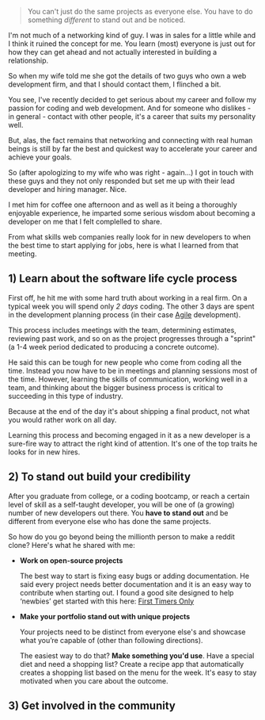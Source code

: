> You can't just do the same projects as everyone else. You have to do something *different* to stand out and be noticed.

I'm not much of a networking kind of guy. I was in sales for a little while and I think it ruined the concept for me. You learn (most) everyone is just out for how they can get ahead and not actually interested in building a relationship.

So when my wife told me she got the details of two guys who own a web development firm, and that I should contact them, I flinched a bit. 

You see, I've recently decided to get serious about my career and follow my passion for coding and web development. And for someone who dislikes - in general - contact with other people, it's a career that suits my personality well.

But, alas, the fact remains that networking and connecting with real human beings is still by far the best and quickest way to accelerate your career and achieve your goals. 

So (after apologizing to my wife who was right - again...) I got in touch with these guys and they not only responded but set me up with their lead developer and hiring manager. Nice.

I met him for coffee one afternoon and as well as it being a thoroughly enjoyable experience, he imparted some serious wisdom about becoming a developer on me that I felt complelled to share.

From what skills web companies really look for in new developers to when the best time to start applying for jobs, here is what I learned from that meeting.

## 1) Learn about the software life cycle process

First off, he hit me with some hard truth about working in a real firm. On a typical week you will spend only *2 days* coding. The other 3 days are spent in the development planning process (in their case [Agile](https://en.wikipedia.org/wiki/Agile_software_development) development). 

This process includes meetings with the team, determining estimates, reviewing past work, and so on as the project progresses through a "sprint" (a 1-4 week period dedicated to producing a concrete outcome). 

He said this can be tough for new people who come from coding all the time. Instead you now have to be in meetings and planning sessions most of the time. However, learning the skills of communication, working well in a team, and thinking about the bigger business process is critical to succeeding in this type of industry. 

Because at the end of the day it's about shipping a final product, not what you would rather work on all day.

Learning this process and becoming engaged in it as a new developer is a sure-fire way to attract the right kind of attention. It's one of the top traits he looks for in new hires.

## 2) To stand out build your credibility

After you graduate from college, or a coding bootcamp, or reach a certain level of skill as a self-taught developer, you will be one of (a growing) number of new developers out there. You **have to stand out** and be different from everyone else who has done the same projects. 

So how do you go beyond being the millionth person to make a reddit clone? Here's what he shared with me:
- **Work on open-source projects**
  
  The best way to start is fixing easy bugs or adding documentation. He said every project needs better documentation and it is an easy way to contribute when starting out. I found a good site designed to help ‘newbies’ get started with this here: [First Timers Only](https://www.firsttimersonly.com/)


- **Make your portfolio stand out with unique projects**
  
  Your projects need to be distinct from everyone else's and showcase what you’re capable of (other than following directions). 
  
  The easiest way to do that? **Make something you'd use**. Have a special diet and need a shopping list? Create a recipe app that automatically creates a shopping list based on the menu for the week. It's easy to stay motivated when you care about the outcome.

## 3) Get involved in the community

